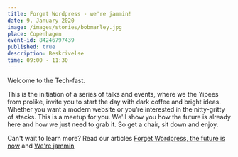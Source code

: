 ```yaml
---
title: Forget Wordpress - we're jammin!
date: 9. January 2020
image: /images/stories/bobmarley.jpg
place: Copenhagen
event-id: 84246797439
published: true
description: Beskrivelse
time: 09:00 - 11:30
---
```


Welcome to the Tech-fast.

This is the initiation of a series of talks and events, where we the Yipees from prolike, invite you to start the day with dark coffee and bright ideas. Whether you want a modern website or you’re interested in the nitty-gritty of stacks. This is a meetup for you. We'll show you how the future is already here and how we just need to grab it. So get a chair, sit down and enjoy.

Can't wait to learn more?
Read our articles [Forget Wordpress, the future is now](/anything/forget-wordpress) and [We're jammin](/anything/we-re-jammin/)
